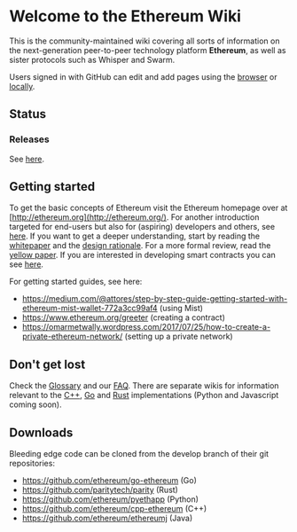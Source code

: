 # Welcome to the Ethereum Wiki

This is the community-maintained wiki covering all sorts of information on the next-generation peer-to-peer technology platform **Ethereum**, as well as sister protocols such as Whisper and Swarm.

Users signed in with GitHub can edit and add pages using the [browser](https://help.github.com/articles/editing-wiki-pages-via-the-online-interface) or [locally](https://help.github.com/articles/adding-and-editing-wiki-pages-locally).

## Status

### Releases
See [here](https://github.com/ethereum/wiki/wiki/Releases).

## Getting started
To get the basic concepts of Ethereum visit the Ethereum homepage over at [http://ethereum.org](http://ethereum.org/). For another introduction targeted for end-users but also for (aspiring) developers and others, see [here](https://github.com/ethereum/wiki/wiki/Ethereum-introduction.md). If you want to get a deeper understanding, start by reading the [whitepaper](https://github.com/ethereum/wiki/wiki/White-Paper) and the [design rationale](https://github.com/ethereum/wiki/wiki/Design-Rationale). For a more formal review, read the [yellow paper](http://paper.gavwood.com/). If you are interested in developing smart contracts you can see [here](https://en.wikipedia.org/wiki/Ethereum#Programming_languages).

For getting started guides, see here:

* https://medium.com/@attores/step-by-step-guide-getting-started-with-ethereum-mist-wallet-772a3cc99af4 (using Mist)
* https://www.ethereum.org/greeter (creating a contract)
* https://omarmetwally.wordpress.com/2017/07/25/how-to-create-a-private-ethereum-network/ (setting up a private network)

## Don't get lost
Check the [Glossary](https://github.com/ethereum/wiki/wiki/Glossary) and our [FAQ](https://github.com/ethereum/wiki/wiki/FAQ). There are separate wikis for information relevant to the [C++](https://github.com/ethereum/webthree-umbrella/wiki), [Go](https://github.com/ethereum/go-ethereum/wiki) and [Rust](https://github.com/paritytech/parity/wiki) implementations (Python and Javascript coming soon).

## Downloads
Bleeding edge code can be cloned from the develop branch of their git repositories:
- https://github.com/ethereum/go-ethereum (Go)
- https://github.com/paritytech/parity (Rust)
- https://github.com/ethereum/pyethapp (Python)
- https://github.com/ethereum/cpp-ethereum (C++)
- https://github.com/ethereum/ethereumj (Java)